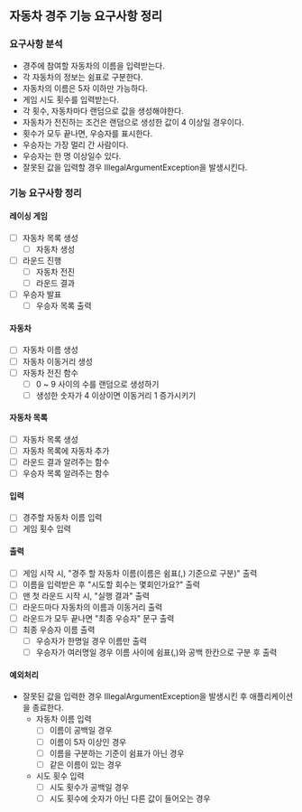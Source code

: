 ## 자동차 경주 기능 요구사항 정리
### 요구사항 분석
- 경주에 참여할 자동차의 이름을 입력받는다.
- 각 자동차의 정보는 쉼표로 구분한다.
- 자동차의 이름은 5자 이하만 가능하다.
- 게임 시도 횟수를 입력받는다.
- 각 횟수, 자동차마다 랜덤으로 값을 생성해야한다.
- 자동차가 전진하는 조건은 랜덤으로 생성한 값이 4 이상일 경우이다.
- 횟수가 모두 끝나면, 우승자를 표시한다.
- 우승자는 가장 멀리 간 사람이다.
- 우승자는 한 명 이상일수 있다.
- 잘못된 값을 입력할 경우 IllegalArgumentException을 발생시킨다.

### 기능 요구사항 정리
#### 레이싱 게임
- [ ] 자동차 목록 생성
  - [ ] 자동차 생성
- [ ] 라운드 진행
  - [ ] 자동차 전진
  - [ ] 라운드 결과
- [ ] 우승자 발표
  - [ ] 우승자 목록 출력
#### 자동차
- [ ] 자동차 이름 생성
- [ ] 자동차 이동거리 생성
- [ ] 자동차 전진 함수
  - [ ] 0 ~ 9 사이의 수를 랜덤으로 생성하기
  - [ ] 생성한 숫자가 4 이상이면 이동거리 1 증가시키기
#### 자동차 목록
- [ ] 자동차 목록 생성
- [ ] 자동차 목록에 자동차 추가
- [ ] 라운드 결과 알려주는 함수
- [ ] 우승자 목록 알려주는 함수
#### 입력
- [ ] 경주할 자동차 이름 입력
- [ ] 게임 횟수 입력
#### 출력
- [ ] 게임 시작 시, "경주 할 자동차 이름(이름은 쉼표(,) 기준으로 구분)" 출력
- [ ] 이름을 입력받은 후 "시도할 회수는 몇회인가요?" 출력
- [ ] 맨 첫 라운드 시작 시, "실행 결과" 출력
- [ ] 라운드마다 자동차의 이름과 이동거리 출력
- [ ] 라운드가 모두 끝나면 "최종 우승자" 문구 출력
- [ ] 최종 우승자 이름 출력
  - [ ] 우승자가 한명일 경우 이름만 출력
  - [ ] 우승자가 여러명일 경우 이름 사이에 쉼표(,)와 공백 한칸으로 구분 후 출력
#### 예외처리
- 잘못된 값을 입력한 경우 IllegalArgumentException을 발생시킨 후 애플리케이션을 종료한다.
  - 자동차 이름 입력
    - [ ] 이름이 공백일 경우
    - [ ] 이름이 5자 이상인 경우
    - [ ] 이름을 구분하는 기준이 쉼표가 아닌 경우
    - [ ] 같은 이름이 있는 경우
  - 시도 횟수 입력
    - [ ] 시도 횟수가 공백일 경우
    - [ ] 시도 횟수에 숫자가 아닌 다른 값이 들어오는 경우